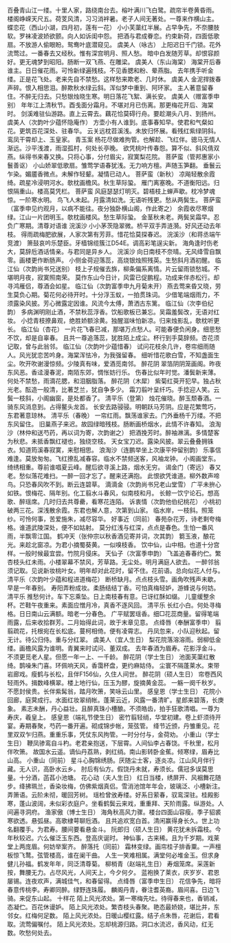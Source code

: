 <!-- { "loadSidebar": true } -->
百叠青山江一缕。十里人家，路绕南台去。榕叶满川飞白鹭。疏帘半卷黄昏雨。 
楼阁峥嵘天尺五。荷芰风清，习习消袢暑。老子人间无著处。一尊来作横山主。 
蝶恋花（西山小湖，四月初，莲有一花）
小小芙蕖红半展。占早争先，不奈腰肢软。罗袜凌波娇欲颤。向人如诉闺中怨。 
把酒与君成眷恋。约束新荷，四面低歌扇。不放游人偷眼盼。鸳鸯叶底潜窥见。 
虞美人（咏古）
上阳迟日千门锁。花外流莺过。一番春去又经秋。惟有深宫明月、照人愁。 
暗中白发随芳草。却恨容颜好。更无魂梦到昭阳。肠断一双飞燕、在雕梁。 
虞美人（东山海棠）
海棠开后春谁主。日日催花雨。可怜新绿遍残枝。不见香腮和粉、晕燕脂。 
去年携手听金缕。正是花飞处。老来先自不禁愁。这样愁来欺老、几时休。 
虞美人
金泥捍拨春声碎。恨入相思泪。醉欺秋水绿云斜。浑似梦中重到、阿环家。 
主人著意留春住。不醉无归去。只愁银烛晓生寒。明日落花飞絮、满长安。 
虞美人（赠富季申别）
年年江上清秋节。酉戋面分霜月。不堪对月已伤离。那更梅花开后、海棠时。 
剑溪难驻仙游路。直上云霄去。藕花恰莫碍行舟。要趁潮头八月、到扬州。 
虞美人（次韵叶少蕴怀隐庵作）
方壶小有人谁到。底事春知早。使君和气粲如花。更筑百花深处、驻春华。 
云关远枕苕溪浅。未放归怀展。看残红紫绿阴斜。鸾凤干霄却上、玉皇家。 
青玉案
杨花尽做难拘管。也解趁、飞红伴。骢马无情人渐远。沙平浅渡，雨湿孤村，何处长亭晚。 
欲凭桃叶传春怨。算不似、斜风倩双燕。纵得书来春又换。只将心事，分付眉尖，寂寞梨花院。 
菩萨蛮（管邦惠家小鬟善讴）
小山娇翠低歌扇。雏莺学语春犹浅。无力响方檀。声随玉笋翻。 
垂鬟云乍染。媚靥香微点。未解作轻颦。凝情已动人。 
菩萨蛮（新秋）
凉飚轻散余霞绮。疏星冷浸明河水。欹枕画檐风。秋生草际蛩。 
雁门离塞晚。不道衡阳远。归恨隔重山。楼高莫凭栏。 
菩萨蛮
风庭瑟瑟灯明灭。碧梧枝上蝉声歇。枕冷梦魂惊。一阶寒水明。 
鸟飞人未起。月露清如洗。无语听残更。愁从两鬓生。 
菩萨蛮（富季申见约观月，以病不能往。夜分独卧横山阁，作此寄之）
余霞收尽寒烟绿。江山一片团明玉。欹枕画楼风。愁生草际蛩。 
金茎秋未老。两鬓吴霜早。忍负广寒期。清尊对语谁 
浣溪沙
小小茅茨隐翠微。桥平双手弄涟漪。好风还动去年枝。 
得雨疏梅肥欲展，人家次第有芳菲。惜花恰莫探春迟。 
浣溪沙（和蒋丞端午竞渡）
箫鼓哀吟乐楚臣。牙樯锦缆簇江D54E。调高彩笔逞尖新。 
海角逢时伤老大，莫辞卮酒话情亲。与君同是异乡人。 
浣溪沙
向日南枝不奈晴。无风绛雪自飘零。画楼更作断肠声。 
小侧金荷迎落蕊，高烧银烛照残英。生愁斜月酒初醒。 
临江仙（次韵尚书兄送别）
枝上子规催去旆，柳条偏系离情。片云留雨锁愁城。不堪明月夜，寂寞照南荣。 
莫作东山今日计，风雷已促鹏程。功成来伴赤松行。却寻鸿雁侣，尊酒会如星。 
临江仙（次韵富季申九月菊未开）
燕去莺来昏又晓，劳生莫负心期。菊花何必待开时。十分浮玉蚁，一拍贯珠词。 
少借笔端烟雨力，不须露染风披。芳心微露定因谁。风流今太傅，萧洒古东篱。 
临江仙（次李伯纪韵）
多病渊明刚止酒，不禁秋蕊浮香。饮船歌板已兼忘。吴霜羞鬓改，无语对红妆。 
小捻青枝撩鼻观，绝胜娇额涂黄。独醒滋味怕新凉。归来烛影乱，欹枕听更长。 
临江仙（杏花）
一片花飞春已减，那堪万点愁人。可能春便负闲身。细思愁不饮，却是自辜春。 
且共一尊追落蕊，犹胜陌上成尘。杯行到手莫辞频。杏花须记取，曾与此翁邻。 
临江仙（次韵叶少蕴惜春）
试问花枝余几许，卷帘细雨随人。风光犹恋苦吟身。海棠浑怯冷，为我强留春。 
细听惜花歌白雪，不知盏面生尘。吹开吹谢漫惊频。少陵真有味，爱酒觅南邻。 
醉花阴
翠箔阴阴笼画阁。昨夜东风恶。香迳漫春泥，南陌东郊，惆怅妨行乐。 
伤春比似年时觉。潘鬓新来薄。何处不禁愁，雨滴花腮，和泪胭脂落。 
醉花阴（木犀）
紫菊红萸开犯早。独占秋光老。酝造一般清，比著芝兰，犹自争多少。 
霜刀翦叶呈纤巧。手捻迎人笑。云鬓一枝斜，小阁幽窗，是处都香了。 
清平乐（登第）
烛花催晓。醉玉颓春酒。一骑东风消息到。占得鳌头龙首。 
长安去路骎骎。明朝跃马芳阴。应是花繁莺巧，东君著意琼林。 
清平乐（春晚）
一帘红雨。飘荡谁家去。门外垂杨千万缕。不把东风留住。 
旧巢燕子来迟。故园绿暗残枝。肠断画桥烟水，此情不许春知。 
浪淘沙（林仲和送芍药，再以词为寄，次韵谢之）
把酒挽芳时。醉袖淋漓。多情楚客为秋悲。未抵香飘红褪也，独绕空枝。 
天女宝刀迟。露染风披。翠云叠叠拥铢衣。知道筠溪春寂寞，来慰相思。 
浪淘沙（连鹏举坐上次康平仲留别韵）
乐事信难逢。莫放匆匆。飞红撩乱减春容。临水不禁频送客，风袖龙钟。 
小阁画堂东。绮绣相重。尊前谁唱夏云峰。醒后欲寻溪上路，烟水无穷。 
谒金门（寄远）
春又老。愁似落花难扫。一醉一回才忘了。醒来还满抱。 
此恨欲凭谁道。柳外数声啼鸟。只恐春风吹不到。断云连碧草。 
滴滴金（次韵尚书兄老山堂雪）
广平未拚心如铁。恨梅花、隔年别。化工翦水斗春风，似南枝和月。 
长鲸一饮宁论石。想高歌、醉瑶席。几时归去共尊罍，看寒花连陌。 
诉衷情（次韵他伯纪桃花）
小桃初破两三花。深浅散余霞。东君也解人意，次第到山家。 
临水岸，一枝斜。照笼纱。可怜何事，苦爱施朱，减尽容华。 
好事近（同前）
春苑杂花芳，诗老剩夸梅格。谁道武陵深处，便不如姑射。 
莫分红浅与红深，点点是春色。生怕一番风雨，半飘零江国。 
鹤冲天（张仲宗以秋香酒见寄并词，次其韵）
篘玉液，酿花光。来趁北窗凉。为君小摘蜀葵黄。一似嗅枝香。 
饮中仙，山中相。也道十分宫样。一般时候最宜尝。竹院月侵床。 
天仙子（次富季申韵）
飞盖追春春约伫。繁杏枝头红未雨。小楼翠幕不禁风，芳草路。无尘处。明月满庭人欲去。 
一醉邻翁须记取。见说新妆桃叶女。明年却对此花时，留不住。花前语。总向似花人付与。 
清平乐（次韵叶少蕴和程进道梅花）
断桥缺月。点点枝头雪。画角吹残声未歇。早是一年春别。 
寿阳弄粉成妆。柔肠结结丁香。可怕真梅轻妒，游蜂说与何妨。 
清平乐
推愁何计。车下忘乘坠。日上南枝春有意。已讶红酥如缀。 
儿童缓整余杯。芒鞋午夜重来。素面应憎月冷，真香不逐风回。 
清平乐
长红小白。何处寻梅格。日日南山云满额。暗老一分春色。 
广平赋罢瑶香。细□花蕊商量。留得笔端雨露，后来收拾群芳。二月始得此词，故于末章见意。 
点绛唇（奉酬富季申）
翦翦疏花，托根宛在长松底。蔓柯相倚。便有凌霄志。 
丹凤忽来，小队迎秋起。留无计。待公归侍。重与分红翠。 
虞美人（宜人生日）
梨花院落溶溶雨。弱柳低金缕。画檐风露为谁明。青翼来时试问、董双成。 
去年春酒为眉寿。花影浮金斗。不须更觅老人星。但愿一年一上、一千龄。 
醉花阴（学士生日）
池面芙蕖红散绮。鹊噪朱门喜。环佩响天风，香霭杯盘，更约麻姑侍。 
尘寰不隔蓬莱水。束带岩廊戏。瘦鹤与长松，且伴F156仙，久住人间世。 
醉花阴（硕人生日）
帘卷西风轻雨外。揖数峰横翠。楼上地行仙，压玉为醪，旋摘黄金蕊。 
一觞一阕千秋岁。不愿封侯贵。长伴紫髯翁，踏月吹箫，笑咏云山里。 
感皇恩（学士生日）
花院小回廊，庭蓂成行。水面红妆翠绡帐。蓬莱云近，风露一番清旷。星郎来碧落，长庚象。 
素志未酬，丹心益壮。且醉真珠小槽酿。不须皓齿，拍手狂歌清唱。一尊为寿庆，羲皇上。 
感皇恩（端礼节使生日）
密竹翦轻绡，华堂初建。卷上虾须待开宴。寿期春聚，芍药一番开遍。砌成锦步帐，笼弦管。 
绛节近颁，丹雏重见。花里双双乍归燕。重重乐事，凭仗东风拘管。一时分付与，金荷劝。 
小重山（学士生日）
鞭凤骖鸾自斗杓。老君亲抱送，下层霄。人间仙李占春饶。千秋里，松月伴吹箫。 
故国水云遥。谪仙丹荔熟，剥红绡。南山影转卧金蕉。倾寒绿，眉寿比山高。 
小重山（同前）
星斗心胸锦绣肠。厌随尘士客，逐炎凉。江山风月伴行藏。无人识，高卧水云乡。 
肘后有仙方。假饶丹未就，寿须长。儒冠多误莫思量。十分酒，菡萏小池塘。 
花心动（夫人生日）
红日当楼，绣屏开、风裀舞花随步。绛拂珮兰，香染妆梅，仿佛紫烟真侣。雪消池馆年年会，玻璃泛、小槽新注。弄箫语。云阶未彻，暖回芳树。 
瑶检曾攽寿缕。好系日萦春，驭鸾深驻。桂殿影寒，蓬山波阔，未似彩衣庭户。坐看鹤鬓云来戏，重重拜、天阶雨露。纵游处。人间遍寻洞府。 
渔家傲（博士生日）
海角秋高风力骤。楼台四面山容瘦。季子貂裘寒欲透。悬弧昼。高歌棣萼聊卮酒。 
且共追欢宽白首。清闲赢得身长久。世上功名翻覆手。为君寿。腰间要看悬金斗。 
阮郎归（硕人生日）
黄花犹未拆霜枝。今年秋较迟。六么催泛玉东西。登高庆诞时。 
神仙事，古来稀。且为千岁期。戏莱堂上两庞眉。何妨举案齐。 
醉落托（同前）
霜林变绿。画帘桂子排香粟。一声檀板惊飞鹜。弦管楼高，谁在阑干曲。 
人生一笑难相属。满堂何必堆金玉。但求身健儿孙福。鹤发年年，同泛清尊菊。 
柳梢青（赵端礼生日）
寿烟笼席。采莲新按，舞腰无力。占尽风光，人间天上，今夕何夕。 
蓝袍换了莱衣，庆岁岁、君恩屡锡。连夜欢声，满城佳气，和春留得。 
点绛唇（富季申生日）
花信争先，暗将春意传桃李。寿卿同醉。绿野连珠履。 
麟阁丹青，眷注耆英裔。眉间喜。日边飞骑。来促东山起。 
十样花
陌上风光浓处。第一寒梅先吐。待得春来也，香销减，态凝伫。百花休谩妒。 
陌上风光浓处。繁杏枝头春聚。艳态最娇娆，堪比并，东邻女。红梅何足数。 
陌上风光浓处。日暖山樱红露。结子点朱唇，花谢后，君看取。流莺偏嘱付。 
陌上风光浓处。忘却桃源归路。洞口水流迟，香风动，红无数。吹愁何处去。 
